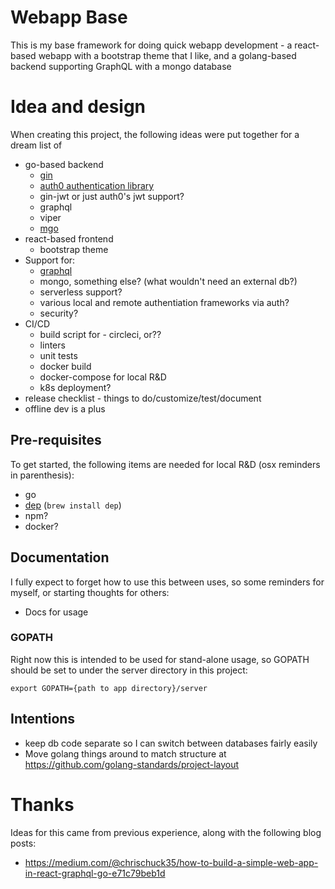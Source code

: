 # Webapp Base
This is my base framework for doing quick webapp development - a
react-based webapp with a bootstrap theme that I like, and a
golang-based backend supporting GraphQL with a mongo database

# Idea and design
When creating this project, the following ideas were put together for a dream list of 
 * go-based backend
   * [gin](https://github.com/gin-gonic/gin)
   * [auth0 authentication library](https://github.com/auth0-samples/auth0-golang-web-app)
   * gin-jwt or just auth0's jwt support?
   * graphql
   * viper
   * [mgo](https://github.com/globalsign/mgo)
 * react-based frontend
   * bootstrap theme
 * Support for:
   * [graphql](https://graphql.org/)
   * mongo, something else? (what wouldn't need an external db?)
   * serverless support?
   * various local and remote authentiation frameworks via auth?
   * security?
 * CI/CD
   * build script for - circleci, or??
   * linters
   * unit tests
   * docker build
   * docker-compose for local R&D
   * k8s deployment?
 * release checklist - things to do/customize/test/document
 * offline dev is a plus

## Pre-requisites
To get started, the following items are needed for local R&D (osx reminders in parenthesis):
 * go
 * [dep](https://github.com/golang/dep) (`brew install dep`)
 * npm?
 * docker?

## Documentation
I fully expect to forget how to use this between uses, so some
reminders for myself, or starting thoughts for others:
 * Docs for usage

### GOPATH
Right now this is intended to be used for stand-alone usage, so
GOPATH should be set to under the server directory in this project:
```
export GOPATH={path to app directory}/server
```

## Intentions
 * keep db code separate so I can switch between databases fairly easily
 * Move golang things around to match structure at https://github.com/golang-standards/project-layout

# Thanks
Ideas for this came from previous experience, along with the following blog posts:
 * https://medium.com/@chrischuck35/how-to-build-a-simple-web-app-in-react-graphql-go-e71c79beb1d

